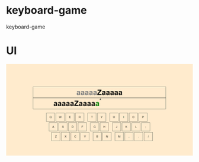 # keyboard-game
keyboard-game
# UI 
<p align="center"><img width="600" src="./keyboard-game.png"></p>
